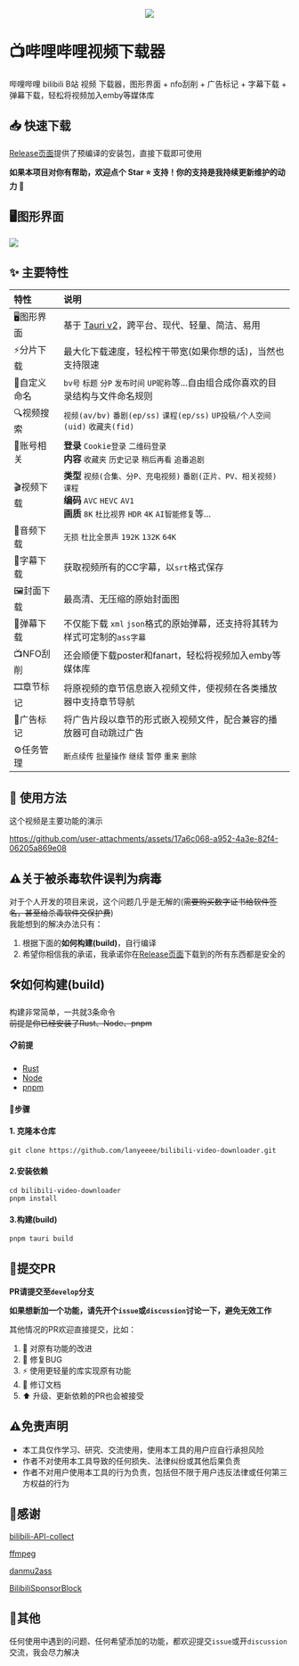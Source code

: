 <p align="center">
    <img src="https://github.com/user-attachments/assets/a66896c7-33a6-463e-81fe-bacca3223191" style="align-self: center"/>
</p>

# 📺哔哩哔哩视频下载器

哔哩哔哩 bilibili B站 视频 下载器，图形界面 + nfo刮削 + 广告标记 + 字幕下载 + 弹幕下载，轻松将视频加入emby等媒体库


## 📥 快速下载

[Release页面](https://github.com/lanyeeee/bilibili-video-downloader/releases)提供了预编译的安装包，直接下载即可使用

**如果本项目对你有帮助，欢迎点个 Star ⭐ 支持！你的支持是我持续更新维护的动力 🙏**

## 🖥️图形界面

![](https://github.com/user-attachments/assets/ad1cebcb-bce5-47e7-b898-ce1d1e7c5eff)

## ✨ 主要特性

| 特性        | 说明                                                         |
| :---------- | :----------------------------------------------------------- |
| 🖥️图形界面   | 基于 [Tauri v2](https://www.google.com/url?sa=E&q=https%3A%2F%2Fv2.tauri.app%2Fstart%2F)，跨平台、现代、轻量、简洁、易用 |
| ⚡分片下载   | 最大化下载速度，轻松榨干带宽(如果你想的话)，当然也支持限速   |
| 📁自定义命名 | `bv号` `标题` `分P`  `发布时间` `UP昵称`等...自由组合成你喜欢的目录结构与文件命名规则 |
| 🔍视频搜索   | `视频(av/bv)` `番剧(ep/ss)` `课程(ep/ss)` `UP投稿/个人空间(uid)` `收藏夹(fid)` |
| 👤账号相关   | **登录** `Cookie登录` `二维码登录`<br />**内容** `收藏夹` `历史记录` `稍后再看` `追番追剧` |
| 🎬视频下载   | **类型** `视频(合集、分P、充电视频)` `番剧(正片、PV、相关视频)` `课程` <br />**编码** `AVC` `HEVC` `AV1`<br />**画质** `8K` `杜比视界` `HDR` `4K` `AI智能修复`等... |
| 🎵音频下载   | `无损` `杜比全景声` `192K` `132K` `64K`                      |
| 📝字幕下载   | 获取视频所有的CC字幕，以`srt`格式保存                        |
| 🖼️封面下载   | 最高清、无压缩的原始封面图                                   |
| 💬弹幕下载   | 不仅能下载 `xml` `json`格式的原始弹幕，还支持将其转为样式可定制的`ass字幕` |
| 📺NFO刮削    | 还会顺便下载poster和fanart，轻松将视频加入emby等媒体库       |
| 🎞️章节标记   | 将原视频的章节信息嵌入视频文件，使视频在各类播放器中支持章节导航 |
| 🚫广告标记   | 将广告片段以章节的形式嵌入视频文件，配合兼容的播放器可自动跳过广告 |
| ⚙️任务管理   | `断点续传` `批量操作` `继续` `暂停` `重来`  `删除`           |

## 📖 使用方法

这个视频是主要功能的演示

https://github.com/user-attachments/assets/17a6c068-a952-4a3e-82f4-06205a869e08



## ⚠️关于被杀毒软件误判为病毒

对于个人开发的项目来说，这个问题几乎是无解的(~~需要购买数字证书给软件签名，甚至给杀毒软件交保护费~~)  
我能想到的解决办法只有：

1. 根据下面的**如何构建(build)**，自行编译
2. 希望你相信我的承诺，我承诺你在[Release页面](https://github.com/lanyeeee/bilibili-video-downloader/releases)下载到的所有东西都是安全的

## 🛠️如何构建(build)

构建非常简单，一共就3条命令  
~~前提是你已经安装了Rust、Node、pnpm~~

#### 📋前提

- [Rust](https://www.rust-lang.org/tools/install)
- [Node](https://nodejs.org/en)
- [pnpm](https://pnpm.io/installation)

#### 📝步骤

#### 1. 克隆本仓库

```
git clone https://github.com/lanyeeee/bilibili-video-downloader.git
```

#### 2.安装依赖

```
cd bilibili-video-downloader
pnpm install
```

#### 3.构建(build)

```
pnpm tauri build
```

## 🤝提交PR

**PR请提交至`develop`分支**

**如果想新加一个功能，请先开个`issue`或`discussion`讨论一下，避免无效工作**

其他情况的PR欢迎直接提交，比如：

1. 🔧 对原有功能的改进
2. 🐛 修复BUG
3. ⚡ 使用更轻量的库实现原有功能
4. 📝 修订文档
5. ⬆️ 升级、更新依赖的PR也会被接受

## ⚠️免责声明

- 本工具仅作学习、研究、交流使用，使用本工具的用户应自行承担风险
- 作者不对使用本工具导致的任何损失、法律纠纷或其他后果负责
- 作者不对用户使用本工具的行为负责，包括但不限于用户违反法律或任何第三方权益的行为

## 🙏感谢

[bilibili-API-collect](https://github.com/SocialSisterYi/bilibili-API-collect)

[ffmpeg](https://github.com/FFmpeg/FFmpeg)

[danmu2ass](https://github.com/gwy15/danmu2ass)

[BilibiliSponsorBlock](https://github.com/hanydd/BilibiliSponsorBlock)

## 💬其他

任何使用中遇到的问题、任何希望添加的功能，都欢迎提交`issue`或开`discussion`交流，我会尽力解决

